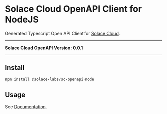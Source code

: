 # Solace Cloud OpenAPI Client for NodeJS

Generated Typescript Open API Client for [Solace Cloud](https://solace.com).

---

**Solace Cloud OpenAPI Version: 0.0.1**

---

## Install

```bash
npm install @solace-labs/sc-openapi-node
```

## Usage

See [Documentation](https://solacelabs.github.io/solace-tools-typescript/).

